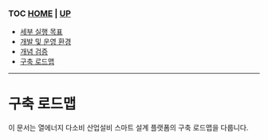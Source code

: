 ### TOC [HOME](/) | [UP](..)

- [세부 실행 목표](/docs/concept.md)
- [개발 및 운영 환경](/docs/devops)
- [개념 검증](/docs/poc)
- [구축 로드맵](/docs/roadmap)

---

# 구축 로드맵

이 문서는 열에너지 다소비 산업설비 스마트 설계 플랫폼의 구축 로드맵을 다룹니다.
